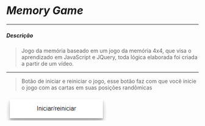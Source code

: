 # *Memory Game*
---
##### Descrição
> Jogo da memória baseado em um jogo da memória  4x4, que visa o aprendizado em JavaScript e JQuery, toda lógica elaborada foi criada a partir de um vídeo.
---
>Botão de iniciar e reiniciar o jogo, esse botão faz com que você inicie o jogo com as cartas em suas posições randômicas 


![alt text](https://github.com/RafaellSouzza/MemoryGame/blob/main/imagens/Captura%20de%20tela%202021-09-21%20211734.png)
